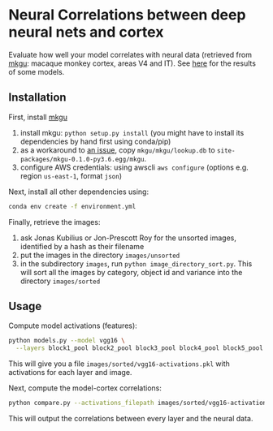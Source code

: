 # Neural Correlations between deep neural nets and cortex
Evaluate how well your model correlates with neural data 
(retrieved from [mkgu](https://github.com/dicarlolab/mkgu): macaque monkey cortex, areas V4 and IT).
See [here](plot.ipynb) for the results of some models.

## Installation
First, install [mkgu](https://github.com/dicarlolab/mkgu)
1. install mkgu: `python setup.py install` (you might have to install its dependencies by hand first using conda/pip)
2. as a workaround to [an issue](https://github.com/dicarlolab/mkgu/issues/16), copy `mkgu/mkgu/lookup.db` to `site-packages/mkgu-0.1.0-py3.6.egg/mkgu`.
3. configure AWS credentials: using awscli `aws configure` (options e.g. region `us-east-1`, format `json`)

Next, install all other dependencies using:
```bash
conda env create -f environment.yml
```

Finally, retrieve the images:
1. ask Jonas Kubilius or Jon-Prescott Roy for the unsorted images, identified by a hash as their filename
2. put the images in the directory `images/unsorted`
3. in the subdirectory `images`, run `python image_directory_sort.py`. This will sort all the images by category, object id and variance into the directory `images/sorted`


## Usage
Compute model activations (features):
```bash
python models.py --model vgg16 \
  --layers block1_pool block2_pool block3_pool block4_pool block5_pool fc1 fc2
```
This will give you a file `images/sorted/vgg16-activations.pkl` with activations for each layer and image.

Next, compute the model-cortex correlations:
```bash
python compare.py --activations_filepath images/sorted/vgg16-activations.pkl --region IT
```
This will output the correlations between every layer and the neural data.
